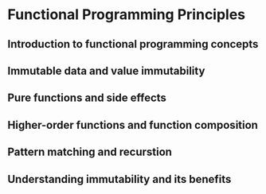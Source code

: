 # Functional Programming Principles

## Introduction to functional programming concepts

## Immutable data and value immutability

## Pure functions and side effects

## Higher-order functions and function composition

## Pattern matching and recurstion

## Understanding immutability and its benefits
